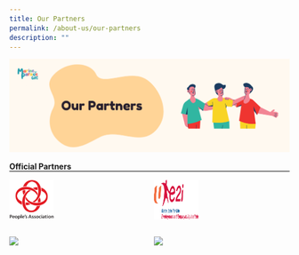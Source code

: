 ```yaml
---
title: Our Partners
permalink: /about-us/our-partners
description: ""
---
```

![](/images/About%20Us/OurPartners.png)
<div style="text-align: left;">
            <b>Official Partners</b>
            <div style="margin: 0 auto; display: grid; grid-gap: 1rem; grid-template-columns: repeat(auto-fit, minmax(161px,1fr)); border-top: 1px solid black;">
                <div style="display:flex; padding-top: 15px;"><img src="/images/Logos/PA logo.png" style="width: 80px; float: left;"> </div>
							<div style="display:flex; padding-top: 15px;"><img src="/images/e2i_Logo2.png" style="width: 80px; float: left;"> </div>
							<div style="display:flex; padding-top: 15px;"><img src="/images/Logos/HPB%Logo.png" style="width: 80px; float: left;"> </div>
							<div style="display:flex; padding-top: 15px;"><img src="/images/Logos/NEA%20logo.png" style="width: 80px; float: left;"> </div>
